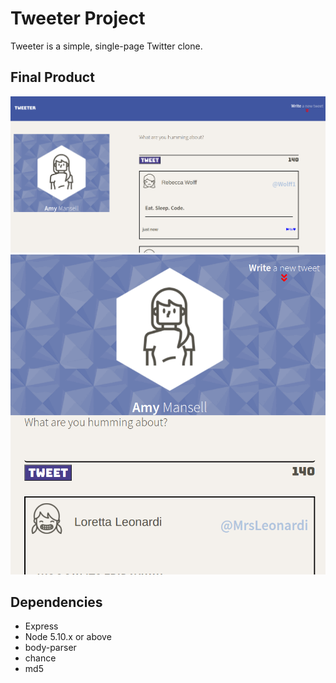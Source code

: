 # Tweeter Project

Tweeter is a simple, single-page Twitter clone.

## Final Product
![Desktop View of Tweeter](https://github.com/Amir-A-23/tweeter/blob/master/Docs/desktop-view.png?raw=true)
![Mobile View of Tweeter](https://github.com/Amir-A-23/tweeter/blob/master/Docs/mobile-view.png?raw=true)

## Dependencies

- Express
- Node 5.10.x or above
- body-parser
- chance
- md5
